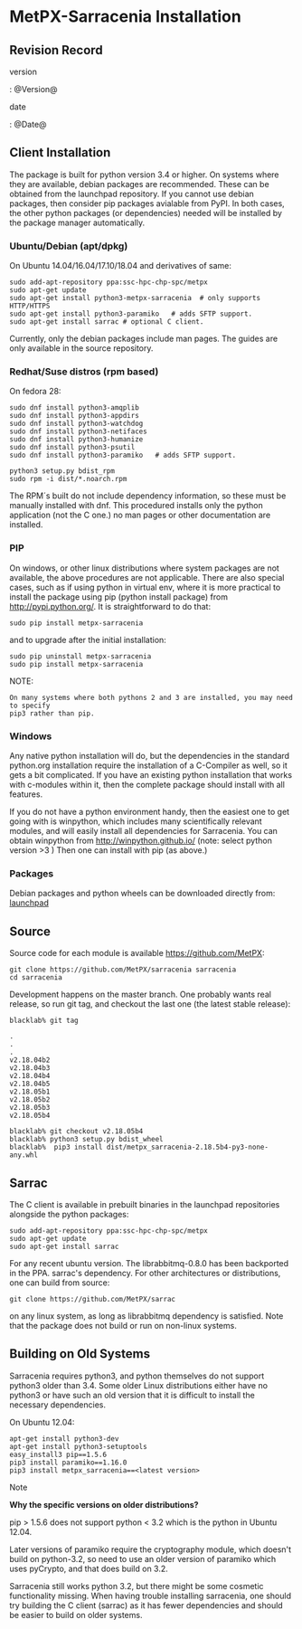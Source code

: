 MetPX-Sarracenia Installation
=============================

Revision Record
---------------

version

:   @Version@

date

:   @Date@

Client Installation
-------------------

The package is built for python version 3.4 or higher. On systems where
they are available, debian packages are recommended. These can be
obtained from the launchpad repository. If you cannot use debian
packages, then consider pip packages avialable from PyPI. In both cases,
the other python packages (or dependencies) needed will be installed by
the package manager automatically.

### Ubuntu/Debian (apt/dpkg)

On Ubuntu 14.04/16.04/17.10/18.04 and derivatives of same:

    sudo add-apt-repository ppa:ssc-hpc-chp-spc/metpx
    sudo apt-get update
    sudo apt-get install python3-metpx-sarracenia  # only supports HTTP/HTTPS
    sudo apt-get install python3-paramiko   # adds SFTP support.
    sudo apt-get install sarrac # optional C client.

Currently, only the debian packages include man pages. The guides are
only available in the source repository.

### Redhat/Suse distros (rpm based)

On fedora 28:

    sudo dnf install python3-amqplib
    sudo dnf install python3-appdirs
    sudo dnf install python3-watchdog
    sudo dnf install python3-netifaces
    sudo dnf install python3-humanize
    sudo dnf install python3-psutil
    sudo dnf install python3-paramiko   # adds SFTP support.

    python3 setup.py bdist_rpm
    sudo rpm -i dist/*.noarch.rpm

The RPM´s built do not include dependency information, so these must be
manually installed with dnf. This procedured installs only the python
application (not the C one.) no man pages or other documentation are
installed.

### PIP

On windows, or other linux distributions where system packages are not
available, the above procedures are not applicable. There are also
special cases, such as if using python in virtual env, where it is more
practical to install the package using pip (python install package) from
<http://pypi.python.org/>. It is straightforward to do that:

    sudo pip install metpx-sarracenia

and to upgrade after the initial installation:

    sudo pip uninstall metpx-sarracenia
    sudo pip install metpx-sarracenia

NOTE:

    On many systems where both pythons 2 and 3 are installed, you may need to specify
    pip3 rather than pip.

### Windows

Any native python installation will do, but the dependencies in the
standard python.org installation require the installation of a
C-Compiler as well, so it gets a bit complicated. If you have an
existing python installation that works with c-modules within it, then
the complete package should install with all features.

If you do not have a python environment handy, then the easiest one to
get going with is winpython, which includes many scientifically relevant
modules, and will easily install all dependencies for Sarracenia. You
can obtain winpython from <http://winpython.github.io/> (note: select
python version \>3 ) Then one can install with pip (as above.)

### Packages

Debian packages and python wheels can be downloaded directly from:
[launchpad](https://launchpad.net/~ssc-hpc-chp-spc/+archive/ubuntu/metpx/+packages)

Source
------

Source code for each module is available <https://github.com/MetPX>:

    git clone https://github.com/MetPX/sarracenia sarracenia
    cd sarracenia

Development happens on the master branch. One probably wants real
release, so run git tag, and checkout the last one (the latest stable
release):

    blacklab% git tag

    .
    .
    .
    v2.18.04b2
    v2.18.04b3
    v2.18.04b4
    v2.18.04b5
    v2.18.05b1
    v2.18.05b2
    v2.18.05b3
    v2.18.05b4

    blacklab% git checkout v2.18.05b4
    blacklab% python3 setup.py bdist_wheel
    blacklab%  pip3 install dist/metpx_sarracenia-2.18.5b4-py3-none-any.whl

Sarrac
------

The C client is available in prebuilt binaries in the launchpad
repositories alongside the python packages:

    sudo add-apt-repository ppa:ssc-hpc-chp-spc/metpx
    sudo apt-get update
    sudo apt-get install sarrac 

For any recent ubuntu version. The librabbitmq-0.8.0 has been backported
in the PPA. sarrac's dependency. For other architectures or
distributions, one can build from source:

    git clone https://github.com/MetPX/sarrac 

on any linux system, as long as librabbitmq dependency is satisfied.
Note that the package does not build or run on non-linux systems.

Building on Old Systems
-----------------------

Sarracenia requires python3, and python themselves do not support
python3 older than 3.4. Some older Linux distributions either have no
python3 or have such an old version that it is difficult to install the
necessary dependencies.

On Ubuntu 12.04:

    apt-get install python3-dev
    apt-get install python3-setuptools
    easy_install3 pip==1.5.6
    pip3 install paramiko==1.16.0
    pip3 install metpx_sarracenia==<latest version>

Note

**Why the specific versions on older distributions?**

pip \> 1.5.6 does not support python \< 3.2 which is the python in
Ubuntu 12.04.

Later versions of paramiko require the cryptography module, which
doesn't build on python-3.2, so need to use an older version of paramiko
which uses pyCrypto, and that does build on 3.2.

Sarracenia still works python 3.2, but there might be some cosmetic
functionality missing. When having trouble installing sarracenia, one
should try building the C client (sarrac) as it has fewer dependencies
and should be easier to build on older systems.
